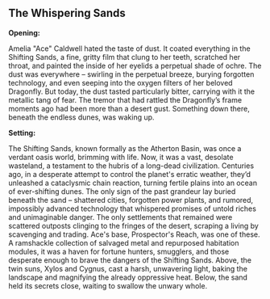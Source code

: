 ## The Whispering Sands

**Opening:**

Amelia "Ace" Caldwell hated the taste of dust. It coated everything in the Shifting Sands, a fine, gritty film that clung to her teeth, scratched her throat, and painted the inside of her eyelids a perpetual shade of ochre. The dust was everywhere – swirling in the perpetual breeze, burying forgotten technology, and even seeping into the oxygen filters of her beloved Dragonfly. But today, the dust tasted particularly bitter, carrying with it the metallic tang of fear. The tremor that had rattled the Dragonfly’s frame moments ago had been more than a desert gust. Something down there, beneath the endless dunes, was waking up.

**Setting:**

The Shifting Sands, known formally as the Atherton Basin, was once a verdant oasis world, brimming with life. Now, it was a vast, desolate wasteland, a testament to the hubris of a long-dead civilization. Centuries ago, in a desperate attempt to control the planet's erratic weather, they’d unleashed a cataclysmic chain reaction, turning fertile plains into an ocean of ever-shifting dunes. The only sign of the past grandeur lay buried beneath the sand – shattered cities, forgotten power plants, and rumored, impossibly advanced technology that whispered promises of untold riches and unimaginable danger. The only settlements that remained were scattered outposts clinging to the fringes of the desert, scraping a living by scavenging and trading. Ace's base, Prospector's Reach, was one of these. A ramshackle collection of salvaged metal and repurposed habitation modules, it was a haven for fortune hunters, smugglers, and those desperate enough to brave the dangers of the Shifting Sands. Above, the twin suns, Xylos and Cygnus, cast a harsh, unwavering light, baking the landscape and magnifying the already oppressive heat. Below, the sand held its secrets close, waiting to swallow the unwary whole.
